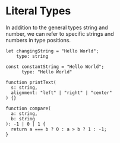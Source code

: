 # Literal Types  

In addition to the general types string and   
number, we can refer to specific strings and  
numbers in type positions.  
```
let changingString = "Hello World";
    type: string

const constantString = "Hello World";
      type: "Hello World"

function printText(
  s: string, 
  alignment: "left" | "right" | "center"
) {}

function compare(
  a: string, 
  b: string
): -1 | 0 | 1 {
  return a === b ? 0 : a > b ? 1 : -1;
}
```

